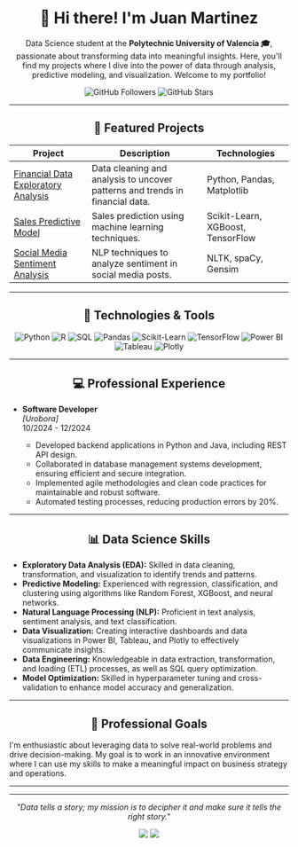 <h1 align="center">👋 Hi there! I'm Juan Martinez</h1>

<p align="center">
  Data Science student at the <strong>Polytechnic University of Valencia 🎓</strong>, passionate about transforming data into meaningful insights. Here, you'll find my projects where I dive into the power of data through analysis, predictive modeling, and visualization. Welcome to my portfolio!
</p>

<p align="center">
  <img src="https://img.shields.io/github/followers/juanmartineezz?style=social" alt="GitHub Followers">
  <img src="https://img.shields.io/github/stars/juanmartineezz?style=social" alt="GitHub Stars">
</p>

---

<h2 align="center">💼 Featured Projects</h2>

<div align="center">

| Project | Description | Technologies |
|---------|-------------|--------------|
| [Financial Data Exploratory Analysis](https://github.com/juanmartineezz/project1) | Data cleaning and analysis to uncover patterns and trends in financial data. | Python, Pandas, Matplotlib |
| [Sales Predictive Model](https://github.com/juanmartineezz/project2) | Sales prediction using machine learning techniques. | Scikit-Learn, XGBoost, TensorFlow |
| [Social Media Sentiment Analysis](https://github.com/juanmartineezz/project3) | NLP techniques to analyze sentiment in social media posts. | NLTK, spaCy, Gensim |

</div>

---

<h2 align="center">🚀 Technologies & Tools</h2>

<div align="center">
  
  ![Python](https://img.shields.io/badge/-Python-3776AB?style=for-the-badge&logo=python&logoColor=white)
  ![R](https://img.shields.io/badge/-R-276DC3?style=for-the-badge&logo=r&logoColor=white)
  ![SQL](https://img.shields.io/badge/-SQL-4479A1?style=for-the-badge&logo=postgresql&logoColor=white)
  ![Pandas](https://img.shields.io/badge/-Pandas-150458?style=for-the-badge&logo=pandas)
  ![Scikit-Learn](https://img.shields.io/badge/-Scikit%20Learn-F7931E?style=for-the-badge&logo=scikit-learn&logoColor=white)
  ![TensorFlow](https://img.shields.io/badge/-TensorFlow-FF6F00?style=for-the-badge&logo=tensorflow&logoColor=white)
  ![Power BI](https://img.shields.io/badge/-Power%20BI-F2C811?style=for-the-badge&logo=powerbi&logoColor=black)
  ![Tableau](https://img.shields.io/badge/-Tableau-E97627?style=for-the-badge&logo=tableau&logoColor=white)
  ![Plotly](https://img.shields.io/badge/-Plotly-3f4f75?style=for-the-badge&logo=plotly&logoColor=white)
  
</div>

---

<h2 align="center">💻 Professional Experience</h2>

- **Software Developer**  
  <em>[Urobora]</em>  
  10/2024 - 12/2024

  - Developed backend applications in Python and Java, including REST API design.
  - Collaborated in database management systems development, ensuring efficient and secure integration.
  - Implemented agile methodologies and clean code practices for maintainable and robust software.
  - Automated testing processes, reducing production errors by 20%.

---

<h2 align="center">📊 Data Science Skills</h2>

- **Exploratory Data Analysis (EDA):** Skilled in data cleaning, transformation, and visualization to identify trends and patterns.
- **Predictive Modeling:** Experienced with regression, classification, and clustering using algorithms like Random Forest, XGBoost, and neural networks.
- **Natural Language Processing (NLP):** Proficient in text analysis, sentiment analysis, and text classification.
- **Data Visualization:** Creating interactive dashboards and data visualizations in Power BI, Tableau, and Plotly to effectively communicate insights.
- **Data Engineering:** Knowledgeable in data extraction, transformation, and loading (ETL) processes, as well as SQL query optimization.
- **Model Optimization:** Skilled in hyperparameter tuning and cross-validation to enhance model accuracy and generalization.
  
---

<h2 align="center">🎯 Professional Goals</h2>

I'm enthusiastic about leveraging data to solve real-world problems and drive decision-making. My goal is to work in an innovative environment where I can use my skills to make a meaningful impact on business strategy and operations.

---


---

<p align="center">
  <i>"Data tells a story; my mission is to decipher it and make sure it tells the right story."</i>
</p>

<p align="center">
  <a href="https://www.linkedin.com/in/juan-mart%C3%ADnez-urdaci-a4a2022b5/"><img src="https://img.shields.io/badge/-LinkedIn-0A66C2?style=for-the-badge&logo=linkedin&logoColor=white"></a>
  <a href="https://github.com/juanmartineezz"><img src="https://img.shields.io/badge/-GitHub-181717?style=for-the-badge&logo=github&logoColor=white"></a>
</p>






